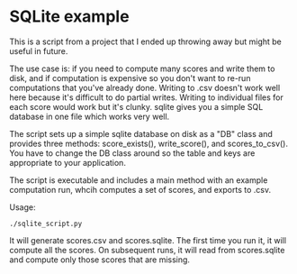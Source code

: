 # SQLite example

This is a script from a project that I ended up throwing away but
might be useful in future.

The use case is: if you need to compute many scores and write them
to disk, and if computation is expensive so you don't want to re-run computations
that you've already done.  Writing to .csv doesn't work well here
because it's difficult to do partial writes.  Writing to individual files
for each score would work but it's clunky.  sqlite gives you a simple SQL
database in one file which works very well.

The script sets up a simple sqlite database on disk as a "DB" class and
provides three methods: score_exists(), write_score(), and scores_to_csv().
You have to change the DB class around so the table and keys are appropriate
to your application.

The script is executable and includes a main method with an example
computation run, whcih computes a set of scores, and exports to .csv.

Usage:

    ./sqlite_script.py

It will generate scores.csv and scores.sqlite.  The first time you run it,
it will compute all the scores.  On subsequent runs, it will read from
scores.sqlite and compute only those scores that are missing.
